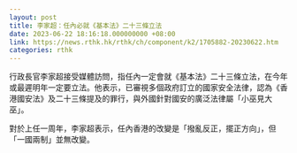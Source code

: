 ```yaml
---
layout: post
title: 李家超：任內必就《基本法》二十三條立法
date: 2023-06-22 18:16:18.000000000 +08:00
link: https://news.rthk.hk/rthk/ch/component/k2/1705882-20230622.htm
categories: rthk
---
```


行政長官李家超接受媒體訪問，指任內一定會就《基本法》二十三條立法，在今年或最遲明年一定要立法。他表示，已審視多個政府訂立的國家安全法律，認為《香港國安法》及二十三條提及的罪行，與外國針對國安的廣泛法律屬「小巫見大巫」。

對於上任一周年，李家超表示，任內香港的改變是「撥亂反正，擺正方向」，但「一國兩制」並無改變。
